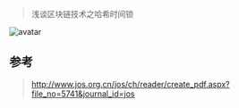 > 浅谈区块链技术之哈希时间锁











![avatar](https://tva1.sinaimg.cn/large/0081Kckwgy1gm19l6wtnpj30dw09djry.jpg)



















## 参考

> http://www.jos.org.cn/jos/ch/reader/create_pdf.aspx?file_no=5741&journal_id=jos
>
> 